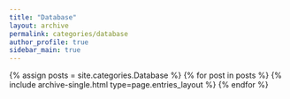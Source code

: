 ```yaml
---
title: "Database"
layout: archive
permalink: categories/database
author_profile: true
sidebar_main: true
---
```



{% assign posts = site.categories.Database %}
{% for post in posts %} {% include archive-single.html type=page.entries_layout %} {% endfor %}